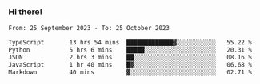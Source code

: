 ### Hi there!

<!--START_SECTION:waka-->

```txt
From: 25 September 2023 - To: 25 October 2023

TypeScript       13 hrs 54 mins  █████████████▓░░░░░░░░░░░   55.22 %
Python           5 hrs 6 mins    █████░░░░░░░░░░░░░░░░░░░░   20.31 %
JSON             2 hrs 3 mins    ██░░░░░░░░░░░░░░░░░░░░░░░   08.16 %
JavaScript       1 hr 40 mins    █▓░░░░░░░░░░░░░░░░░░░░░░░   06.68 %
Markdown         40 mins         ▓░░░░░░░░░░░░░░░░░░░░░░░░   02.71 %
```

<!--END_SECTION:waka-->
